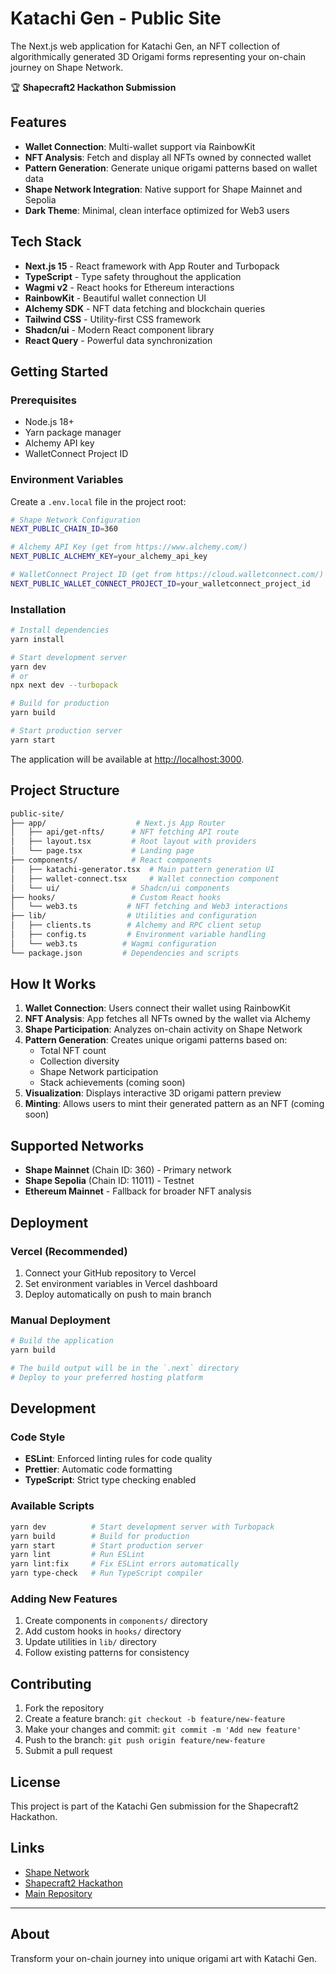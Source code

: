 # Katachi Gen - Public Site

The Next.js web application for Katachi Gen, an NFT collection of algorithmically generated 3D Origami forms representing your on-chain journey on Shape Network.

🏆 **Shapecraft2 Hackathon Submission**

## Features

- **Wallet Connection**: Multi-wallet support via RainbowKit
- **NFT Analysis**: Fetch and display all NFTs owned by connected wallet
- **Pattern Generation**: Generate unique origami patterns based on wallet data
- **Shape Network Integration**: Native support for Shape Mainnet and Sepolia
- **Dark Theme**: Minimal, clean interface optimized for Web3 users

## Tech Stack

- **Next.js 15** - React framework with App Router and Turbopack
- **TypeScript** - Type safety throughout the application
- **Wagmi v2** - React hooks for Ethereum interactions
- **RainbowKit** - Beautiful wallet connection UI
- **Alchemy SDK** - NFT data fetching and blockchain queries
- **Tailwind CSS** - Utility-first CSS framework
- **Shadcn/ui** - Modern React component library
- **React Query** - Powerful data synchronization

## Getting Started

### Prerequisites

- Node.js 18+
- Yarn package manager
- Alchemy API key
- WalletConnect Project ID

### Environment Variables

Create a `.env.local` file in the project root:

```bash
# Shape Network Configuration
NEXT_PUBLIC_CHAIN_ID=360

# Alchemy API Key (get from https://www.alchemy.com/)
NEXT_PUBLIC_ALCHEMY_KEY=your_alchemy_api_key

# WalletConnect Project ID (get from https://cloud.walletconnect.com/)
NEXT_PUBLIC_WALLET_CONNECT_PROJECT_ID=your_walletconnect_project_id
```

### Installation

```bash
# Install dependencies
yarn install

# Start development server
yarn dev
# or
npx next dev --turbopack

# Build for production
yarn build

# Start production server
yarn start
```

The application will be available at [http://localhost:3000](http://localhost:3000).

## Project Structure

```bash
public-site/
├── app/                    # Next.js App Router
│   ├── api/get-nfts/      # NFT fetching API route
│   ├── layout.tsx         # Root layout with providers
│   └── page.tsx           # Landing page
├── components/            # React components
│   ├── katachi-generator.tsx  # Main pattern generation UI
│   ├── wallet-connect.tsx     # Wallet connection component
│   └── ui/                # Shadcn/ui components
├── hooks/                 # Custom React hooks
│   └── web3.ts           # NFT fetching and Web3 interactions
├── lib/                  # Utilities and configuration
│   ├── clients.ts        # Alchemy and RPC client setup
│   ├── config.ts         # Environment variable handling
│   └── web3.ts          # Wagmi configuration
└── package.json         # Dependencies and scripts
```

## How It Works

1. **Wallet Connection**: Users connect their wallet using RainbowKit
2. **NFT Analysis**: App fetches all NFTs owned by the wallet via Alchemy
3. **Shape Participation**: Analyzes on-chain activity on Shape Network
4. **Pattern Generation**: Creates unique origami patterns based on:
   - Total NFT count
   - Collection diversity
   - Shape Network participation
   - Stack achievements (coming soon)
5. **Visualization**: Displays interactive 3D origami pattern preview
6. **Minting**: Allows users to mint their generated pattern as an NFT (coming soon)

## Supported Networks

- **Shape Mainnet** (Chain ID: 360) - Primary network
- **Shape Sepolia** (Chain ID: 11011) - Testnet
- **Ethereum Mainnet** - Fallback for broader NFT analysis

## Deployment

### Vercel (Recommended)

1. Connect your GitHub repository to Vercel
2. Set environment variables in Vercel dashboard
3. Deploy automatically on push to main branch

### Manual Deployment

```bash
# Build the application
yarn build

# The build output will be in the `.next` directory
# Deploy to your preferred hosting platform
```

## Development

### Code Style

- **ESLint**: Enforced linting rules for code quality
- **Prettier**: Automatic code formatting
- **TypeScript**: Strict type checking enabled

### Available Scripts

```bash
yarn dev          # Start development server with Turbopack
yarn build        # Build for production
yarn start        # Start production server
yarn lint         # Run ESLint
yarn lint:fix     # Fix ESLint errors automatically
yarn type-check   # Run TypeScript compiler
```

### Adding New Features

1. Create components in `components/` directory
2. Add custom hooks in `hooks/` directory
3. Update utilities in `lib/` directory
4. Follow existing patterns for consistency

## Contributing

1. Fork the repository
2. Create a feature branch: `git checkout -b feature/new-feature`
3. Make your changes and commit: `git commit -m 'Add new feature'`
4. Push to the branch: `git push origin feature/new-feature`
5. Submit a pull request

## License

This project is part of the Katachi Gen submission for the Shapecraft2 Hackathon.

## Links

- [Shape Network](https://shape.network)
- [Shapecraft2 Hackathon](https://shape.network/shapecraft)
- [Main Repository](https://github.com/jmsaavedra/katachi-gen)

---

## About

Transform your on-chain journey into unique origami art with Katachi Gen.
